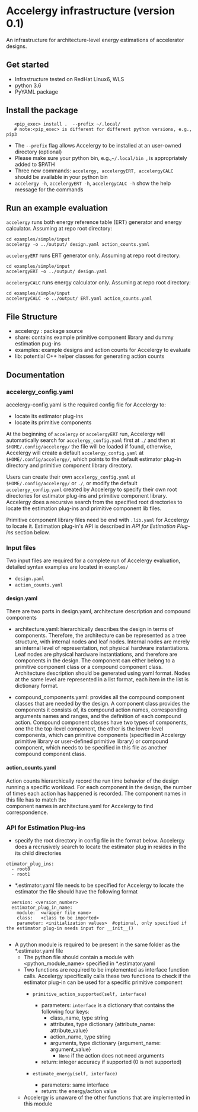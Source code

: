 # Accelergy infrastructure (version 0.1)

An infrastructure for architecture-level energy estimations of accelerator designs. 

## Get started 
- Infrastructure tested on RedHat Linux6, WLS
- python 3.6
- PyYAML package 

## Install the package
```
   <pip_exec> install .  --prefix ~/.local/
   # note:<pip_exec> is different for different python versions, e.g., pip3      
```
- The ```--prefix``` flag allows Accelergy to be installed at an user-owned directory (optional)
- Please make sure your python bin, e.g.,```~/.local/bin ```, is appropriately added to $PATH 
- Three new commands: ```accelergy, accelergyERT, accelergyCALC ```  should be available in your python bin 
- ```accelergy -h```, ```accelergyERT -h```, ```accelergyCALC -h``` show the help message for the commands

## Run an example evaluation

```accelergy``` runs both energy reference table (ERT) generator and energy calculator. Assuming at repo root directory:
``` 
cd examples/simple/input
accelergy -o ../output/ design.yaml action_counts.yaml 
```

```accelergyERT```  runs ERT generator only. Assuming at repo root directory:

```
cd examples/simple/input
accelergyERT -o ../output/ design.yaml
``` 

```accelergyCALC```  runs energy calculator only. Assuming at repo root directory:

```
cd examples/simple/input
accelergyCALC -o ../output/ ERT.yaml action_counts.yaml 
``` 


## File Structure
- accelergy : package source
- share: contains example primitive component library and dummy estimation pug-ins
- examples: example designs and action counts for Accelergy to evaluate
- lib: potential C++ helper classes for generating action counts

## Documentation

### accelergy_config.yaml
   accelergy-config.yaml is the required config file for Accelergy to:
   - locate its estimator plug-ins
   - locate its primitive components
   
At the beginning of ```accelergy``` or ```accelergyERT``` run, Accelergy will automatically search for ```accelergy_config.yaml``` first at ```./``` and then at ```$HOME/.config/accelergy/``` the file will be loaded if found, otherwise, Accelergy will create a default 
   ```accelergy_config.yaml``` at ```$HOME/.config/accelergy/```, which points to the default estimator plug-in directory and primitive component library directory.

Users can create their own  ```accelergy_config.yaml``` at ```$HOME/.config/accelergy/``` or ```./```, or modify the default 
```accelergy_config.yaml``` created by Accelergy to specify their own root directories for estimator plug-ins and primitive component library.
Accelergy does a recursive search from the specified root directories to locate the estimation  plug-ins and primitive component lib files.

Primitive component library files need be end with ```.lib.yaml``` for Accelergy to locate it. 
Estimation plug-in's API is described in *API for Estimation Plug-ins* section below. 

### Input files
Two input files are required for a complete run of Accelergy evaluation, 
detailed syntax examples are located in ```examples/```

- ```design.yaml```
- ```action_counts.yaml```

#### design.yaml
  There are two parts in design.yaml, architecture description and compound components
- architecture.yaml: hierarchically describes the design in terms of components. 
Therefore, the architecture can be represented as a tree structure, with internal nodes
and leaf nodes. Internal nodes are merely an internal level of representation,
not physical hardware instantiations. Leaf nodes are physical hardware instantiations, 
and therefore are components in the design. The component can either belong to a primitive component class or 
a compound component class. Architecture description should be generated using yaml format. 
Nodes at the same level are represented in a list format, each item in the list is dictionary format. 


- compound_components.yaml: provides all the compound component classes that are needed by the design. A component class
provides the components it consists of, its compound action names, corresponding arguments names and ranges, and 
the definition of each compound action. Compound component classes have two types of components, one the the top-level component, 
the other is the lower-level components, which can primitive components (specified in Accelergy primitive library 
or user-defined primitive library) or compound component, which needs to be specified in this file as another compound 
component class. 

#### action_counts.yaml
Action counts hierarchically record the run time behavior of the design running a specific workload. For each component in the design,
the number of times each action has happened is recorded. The component names in this file has to match the  
component names in architecture.yaml for Accelergy to find correspondence. 

### API for Estimation Plug-ins
- specify the root directory in config file in the format below. Accelergy does a recrusively search to locate the estimator 
plug in resides in the its child directories
```
etimator_plug_ins:
  - root0
  - root1
```
  
- *.estimator.yaml file needs to be specified for Accelergy to locate the estimator
  the file should have the following format
```
  version: <version_number> 
  estimator_plug_in_name:
    module:  <wrapper file name>
    class:   <class to be imported>
    parameter: <initialization values>  #optional, only specified if the estimator plug-in needs input for __init__()
    
```

- A python module is required to be present in the same folder as the *.estimator.yaml file
    - The python file should contain a module with <python_module_name> specified in *.estimator.yaml
    - Two functions are required to be implemented as interface function calls. Accelergy specifically calls
    these two functions to check if the estimator plug-in can be used for a specific primitive component
        - ``` primitive_action_supported(self, interface) ```
            - parameters: ```interface``` is a dictionary that contains the following four keys:
                - class_name, type string
                - attributes, type dictionary {attribute_name: attribute_value}
                - action_name, type string
                - arguments, type dictionary {argument_name: argument_value} 
                    - ```None``` if the action does not need arguments
            - return: integer accuracy if supported (0 is not supported)
                
        - ```estimate_energy(self, interface) ```
            - parameters: same interface
            - return: the energy/action value
    - Accelergy is unaware of the other functions that are implemented in this module
    
